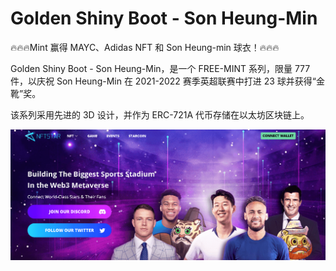 # Golden Shiny Boot - Son Heung-Min

🔥🔥🔥Mint 赢得 MAYC、Adidas NFT 和 Son Heung-min 球衣！🔥🔥🔥

Golden Shiny Boot - Son Heung-Min，是一个 FREE-MINT 系列，限量 777 件，以庆祝 Son Heung-Min 在 2021-2022 赛季英超联赛中打进 23 球并获得“金靴”奖。

该系列采用先进的 3D 设计，并作为 ERC-721A 代币存储在以太坊区块链上。

![nft](231341_new.png)
